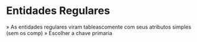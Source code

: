 # Entidades Regulares 
  » As entidades regulares viram tableascomente com seus atributos simples (sem os comp)
  » Escolher a chave primaria  
